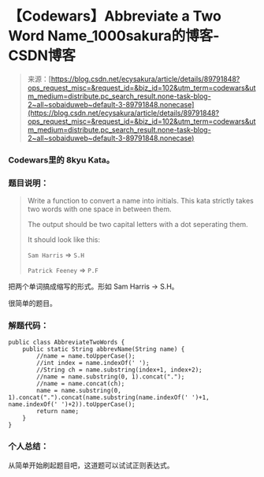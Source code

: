 <!--yml
category: codewars
date: 2022-08-13 11:48:53
-->

# 【Codewars】Abbreviate a Two Word Name_1000sakura的博客-CSDN博客

> 来源：[https://blog.csdn.net/ecysakura/article/details/89791848?ops_request_misc=&request_id=&biz_id=102&utm_term=codewars&utm_medium=distribute.pc_search_result.none-task-blog-2~all~sobaiduweb~default-3-89791848.nonecase](https://blog.csdn.net/ecysakura/article/details/89791848?ops_request_misc=&request_id=&biz_id=102&utm_term=codewars&utm_medium=distribute.pc_search_result.none-task-blog-2~all~sobaiduweb~default-3-89791848.nonecase)

### Codewars里的 8kyu Kata。

### 题目说明：

> Write a function to convert a name into initials. This kata strictly takes two words with one space in between them.
> 
> The output should be two capital letters with a dot seperating them.
> 
> It should look like this:
> 
> `Sam Harris` => `S.H`
> 
> `Patrick Feeney` => `P.F`

把两个单词搞成缩写的形式。形如 Sam Harris -> S.H。

很简单的题目。

### 解题代码：

```
public class AbbreviateTwoWords {
    public static String abbrevName(String name) {
        //name = name.toUpperCase();
        //int index = name.indexOf(' ');
        //String ch = name.substring(index+1, index+2);
        //name = name.substring(0, 1).concat(".");
        //name = name.concat(ch);
        name = name.substring(0, 1).concat(".").concat(name.substring(name.indexOf(' ')+1, name.indexOf(' ')+2)).toUpperCase();
        return name;
    }
}
```

### 个人总结：

从简单开始刷起题目吧，这道题可以试试正则表达式。